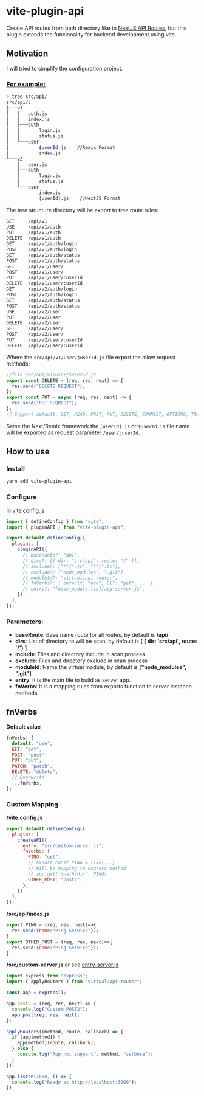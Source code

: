 # vite-plugin-api

Create API routes from path directory like to [NextJS API Routes](https://nextjs.org/docs/api-routes/introduction), but this plugin extends the funcionality for backend development using vite.

## Motivation

I will tried to simplify the configuration project.

### [For example:](./example/src/api/)

```bash
> tree src/api/
src/api/:
├───v1
│   │   auth.js
│   │   index.js
│   ├───auth
│   │       login.js
│   │       status.js
│   └───user
│           $userId.js    //Remix Format
│           index.js
└───v2
    │   user.js
    ├───auth
    │       login.js
    │       status.js
    └───user
            index.js
            [userId].js    //NextJS Format
```

The tree structure directory will be export to tree route rules:

```bash
GET     /api/v1
USE     /api/v1/auth
PUT     /api/v1/auth
DELETE  /api/v1/auth
GET     /api/v1/auth/login
POST    /api/v1/auth/login
GET     /api/v1/auth/status
POST    /api/v1/auth/status
GET     /api/v1/user/
POST    /api/v1/user/
PUT     /api/v1/user/:userId
DELETE  /api/v1/user/:userId
GET     /api/v2/auth/login
POST    /api/v2/auth/login
GET     /api/v2/auth/status
POST    /api/v2/auth/status
USE     /api/v2/user
PUT     /api/v2/user
DELETE  /api/v2/user
GET     /api/v2/user/
POST    /api/v2/user/
PUT     /api/v2/user/:userId
DELETE  /api/v2/user/:userId
```

Where the `src/api/v1/user/$userId.js` file export the allow request methods:

```js
//file:src/api/v1/user/$userId.js
export const DELETE = (req, res, next) => {
  res.send("DELETE REQUEST");
};
export const PUT = async (req, res, next) => {
  res.send("PUT REQUEST");
};
// Support default, GET, HEAD, POST, PUT, DELETE, CONNECT, OPTIONS, TRACE, PATCH
```

Same the Next/Remix framework the `[userId].js` or `$userId.js` file name will be exported as request parameter `/user/:userId`.

## How to use

### Install

```bash
yarn add vite-plugin-api
```

### Configure

In [vite.config.js](./example/vite.config.js)

```js
import { defineConfig } from "vite";
import { pluginAPI } from "vite-plugin-api";

export default defineConfig({
  plugins: [
    pluginAPI({
      // baseRoute?: "api",
      // dirs?: [{ dir: "src/api"; route: "/" }],
      // include?: ["**/*.js", "**/*.ts"],
      // exclude?: ["node_modules", ".git"],
      // moduleId?: "virtual:api-router",
      // fnVerbs?: { default: "use", GET: "get", ... },
      // entry?: "[node_module:lib]/app-server.js",
    }),
  ],
});
```

### Parameters:

- **baseRoute**: Base name route for all routes,
  by default is **/api/**
- **dirs**: List of directory to will be scan,
  by default is **[ { dir: 'src/api', route: '/'} ]**
- **include**: Files and directory include in scan process
- **exclude**: Files and directory exclude in scan process
- **moduleId**: Name the virtual module,
  by default is **["node_modules", ".git"]**
- **entry**: It is the main file to build as server app.
- **fnVerbs**: It is a mapping rules from exports function to server instance methods.

## fnVerbs

**Default value**

```js
fnVerbs: {
  default: "use",
  GET: "get",
  POST: "post",
  PUT: "put",
  PATCH: "patch",
  DELETE: "delete",
  // Overwrite
  ...fnVerbs,
};
```

### Custom Mapping

**/vite.config.js**

```js
export default defineConfig({
  plugins: [
    createAPI({
      entry: "src/custom-server.js",
      fnVerbs: {
        PING: "get",
        // export const PING = ()=>{...}
        // Will be mapping to express method
        // app.get('/path/dir', PING)
        OTHER_POST: "post2",
      },
    }),
  ],
});
```

**/src/api/index.js**

```javascript
export PING = (req, res, next)=>{
  res.send({name:"Ping Service"});
}
export OTHER_POST = (req, res, next)=>{
  res.send({name:"Ping Service"});
}
```

**/src/custom-server.js** or see [entry-server.js](./example/src/entry-server.js)

```javascript
import express from "express";
import { applyRouters } from "virtual:api-router";

const app = express();

app.post2 = (req, res, next) => {
  console.log("Custom POST2");
  app.post(req, res, next);
};

applyRouters((method, route, callback) => {
  if (app[method]) {
    app[method](route, callback);
  } else {
    console.log("App not support", method, "verbose");
  }
});

app.listen(3000, () => {
  console.log("Ready at http://localhost:3000");
});
```
